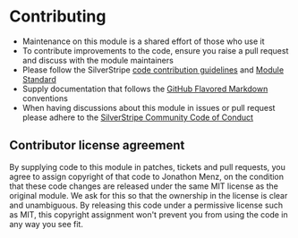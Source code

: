 # Contributing
- Maintenance on this module is a shared effort of those who use it
- To contribute improvements to the code, ensure you raise a pull request and discuss with the module maintainers
- Please follow the SilverStripe [code contribution guidelines](https://docs.silverstripe.org/en/contributing/code/) and [Module Standard](https://docs.silverstripe.org/en/developer_guides/extending/modules/#module-standard)
- Supply documentation that follows the [GitHub Flavored Markdown](https://help.github.com/articles/markdown-basics/) conventions
- When having discussions about this module in issues or pull request please adhere to the [SilverStripe Community Code of Conduct](https://docs.silverstripe.org/en/contributing/code_of_conduct/)

## Contributor license agreement
By supplying code to this module in patches, tickets and pull requests, you agree to assign copyright
of that code to Jonathon Menz, on the condition that these code changes are released under the
same MIT license as the original module. We ask for this so that the ownership in the license is clear
and unambiguous. By releasing this code under a permissive license such as MIT, this copyright assignment
won't prevent you from using the code in any way you see fit.
